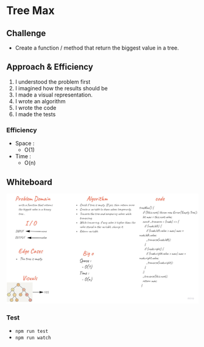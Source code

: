# Tree Max

## Challenge
- Create a function / method that return the biggest value in a tree.

## Approach & Efficiency
1. I understood the problem first
1. I imagined how the results should be
1. I made a visual representation.
1. I wrote an algorithm
1. I wrote the code
1. I made the tests  

### Efficiency
- Space :  
  - O(1)
- Time :  
  - O(n)

## Whiteboard  
![tree](treeMax.jpg)

### Test

- `npm run test` 
- `npm run watch`